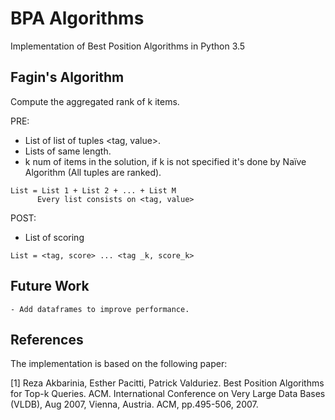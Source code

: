 # BPA Algorithms

Implementation of Best Position Algorithms in Python 3.5

## Fagin's Algorithm  
Compute the aggregated rank of k items.

PRE:
+ List of list of tuples <tag, value>.
+ Lists of same length.
+ k num of items in the solution, if k is not specified it's done by Naïve Algorithm (All tuples are ranked).

```
List = List 1 + List 2 + ... + List M
      Every list consists on <tag, value>
```

POST:
+ List of scoring

```
List = <tag, score> ... <tag _k, score_k>

```

## Future Work  

```
- Add dataframes to improve performance.

```



## References
The implementation is based on the following paper:

[1] Reza Akbarinia, Esther Pacitti, Patrick Valduriez. Best Position Algorithms for Top-k Queries.
ACM. International Conference on Very Large Data Bases (VLDB), Aug 2007, Vienna, Austria.
ACM, pp.495-506, 2007. <inria-00378836>

